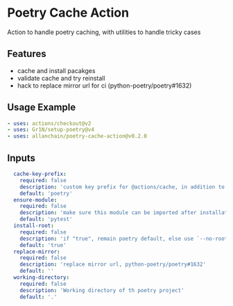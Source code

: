 # Poetry Cache Action

Action to handle poetry caching, with utilities to handle tricky cases

## Features

- cache and install pacakges
- validate cache and try reinstall
- hack to replace mirror url for ci (python-poetry/poetry#1632)

## Usage Example

```yaml
- uses: actions/checkout@v2
- uses: Gr1N/setup-poetry@v4
- uses: allanchain/poetry-cache-action@v0.2.0
```

## Inputs

```yaml
  cache-key-prefix:
    required: false
    description: 'custom key prefix for @actions/cache, in addition to platform and poetry version'
    default: 'poetry'
  ensure-module:
    required: false
    description: 'make sure this module can be imported after installation, default pytest'
    default: 'pytest'
  install-root:
    required: false
    description: 'if "true", remain poetry default, else use `--no-root` when installing'
    default: 'true'
  replace-mirror:
    required: false
    description: 'replace mirror url, python-poetry/poetry#1632'
    default: ''
  working-directory:
    required: false
    description: 'Working directory of th poetry project'
    default: '.'
```
